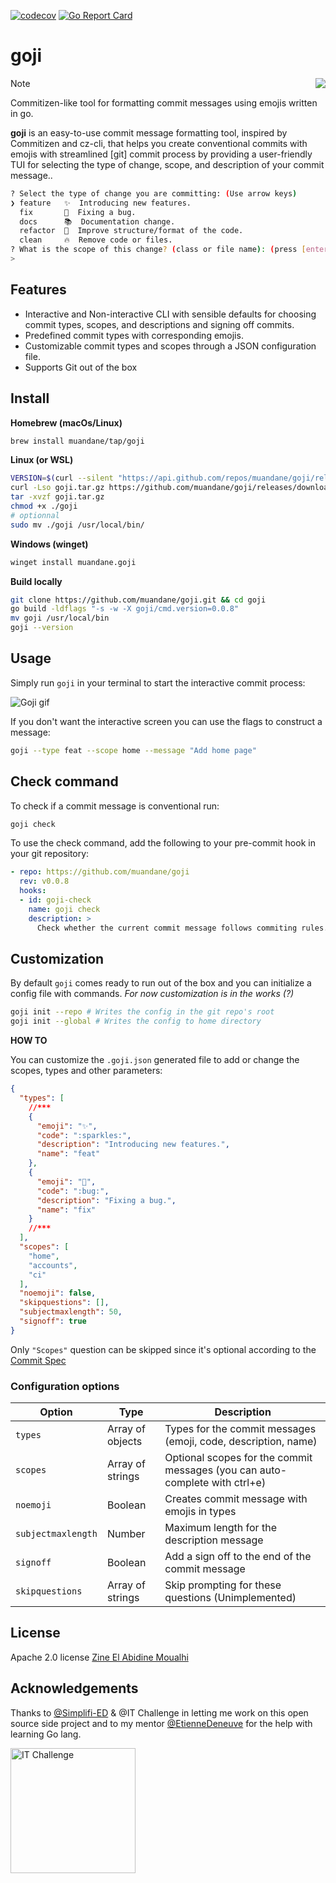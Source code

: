 [![codecov](https://codecov.io/gh/muandane/goji/branch/main/graph/badge.svg?token=0PYU31AH2S)](https://codecov.io/gh/muandane/goji) [![Go Report Card](https://goreportcard.com/badge/github.com/muandane/goji)](https://goreportcard.com/report/github.com/muandane/goji)
# goji

<img align="right" src="public/go-gopher.gif">

> [!NOTE]
> Commitizen-like tool for formatting commit messages using emojis written in go.

**goji** is an easy-to-use commit message formatting tool, inspired by Commitizen and cz-cli,
that helps you create conventional commits with emojis with streamlined [git] commit process by providing a user-friendly TUI
for selecting the type of change, scope, and description of your commit message..

```sh
? Select the type of change you are committing: (Use arrow keys)
❯ feature   ✨  Introducing new features.
  fix       🐛  Fixing a bug.
  docs      📚  Documentation change.
  refactor  🎨  Improve structure/format of the code.
  clean     🔥  Remove code or files.
? What is the scope of this change? (class or file name): (press [enter] to skip)
>
```

## Features

- Interactive and Non-interactive CLI with sensible defaults for choosing commit types, scopes, and descriptions and signing off commits.
- Predefined commit types with corresponding emojis.
- Customizable commit types and scopes through a JSON configuration file.
- Supports Git out of the box

## Install

**Homebrew (macOs/Linux)**

```sh
brew install muandane/tap/goji
```

**Linux (or WSL)**

```sh
VERSION=$(curl --silent "https://api.github.com/repos/muandane/goji/releases/latest" | jq .tag_name -r)
curl -Lso goji.tar.gz https://github.com/muandane/goji/releases/download/$VERSION/goji_${VERSION}_Linux_x86_64.tar.gz
tar -xvzf goji.tar.gz
chmod +x ./goji
# optionnal
sudo mv ./goji /usr/local/bin/
```

**Windows (winget)**

```sh
winget install muandane.goji
```

**Build locally**

```sh
git clone https://github.com/muandane/goji.git && cd goji
go build -ldflags "-s -w -X goji/cmd.version=0.0.8"
mv goji /usr/local/bin
goji --version
```

## Usage

Simply run `goji` in your terminal to start the interactive commit process:

![Goji gif](public/goji-demo.gif)

If you don't want the interactive screen you can use the flags to construct a message:

```sh
goji --type feat --scope home --message "Add home page"
```

## Check command

To check if a commit message is conventional run:

```sh
goji check
```

To use the check command, add the following to your pre-commit hook in your git repository:

```yaml
- repo: https://github.com/muandane/goji
  rev: v0.0.8
  hooks:
  - id: goji-check
    name: goji check
    description: >
      Check whether the current commit message follows commiting rules. Allow empty commit messages by default, because they typically indicate to Git that the commit should be aborted.
```

## Customization

By default `goji` comes ready to run out of the box and you can initialize a config file with commands. _For now customization is in the works (?)_

```sh
goji init --repo # Writes the config in the git repo's root
goji init --global # Writes the config to home directory
```

**HOW TO**

You can customize the `.goji.json` generated file to add or change the scopes, types and other parameters:

```json
{
  "types": [
    //***
    {
      "emoji": "✨",
      "code": ":sparkles:",
      "description": "Introducing new features.",
      "name": "feat"
    },
    {
      "emoji": "🐛",
      "code": ":bug:",
      "description": "Fixing a bug.",
      "name": "fix"
    }
    //***
  ],
  "scopes": [
    "home",
    "accounts",
    "ci"
  ],
  "noemoji": false,
  "skipquestions": [],
  "subjectmaxlength": 50,
  "signoff": true
}
```

Only `"Scopes"` question can be skipped since it's optional according to the [Commit Spec](https://www.conventionalcommits.org/en/v1.0.0/)

### Configuration options

| Option | Type | Description |
| ------ | ---- | ----------- |
| `types` | Array of objects | Types for the commit messages (emoji, code, description, name) |
| `scopes` | Array of strings | Optional scopes for the commit messages (you can auto-complete with ctrl+e) |
| `noemoji` | Boolean | Creates commit message with emojis in types |
| `subjectmaxlength` | Number | Maximum length for the description message |
| `signoff` | Boolean | Add a sign off to the end of the commit message |
| `skipquestions` | Array of strings | Skip prompting for these questions (Unimplemented)|

## License

Apache 2.0 license [Zine El Abidine Moualhi](https://www.linkedin.com/in/zinemoualhi/)

## Acknowledgements

Thanks to [@Simplifi-ED](https://www.simplified.fr) & @IT Challenge in letting me work on this open source side project and to my mentor [@EtienneDeneuve](https://github.com/EtienneDeneuve) for the help with learning Go lang.

<img align="center" src="public/logo.svg"  alt="IT Challenge" width="200"/>
